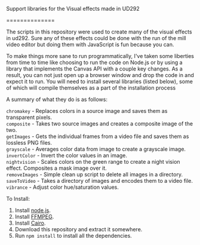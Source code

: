 Support libraries for the Visual effects made in UD292

==============

The scripts in this repository were used to create many of the visual effects in
ud292. Sure any of these effects could be done with the run of the mill video
editor but doing them with JavaScript is fun because you can. 

To make things
more sane to run programmatically, I've taken some liberties from time to time
like choosing to run the code on Node.js or by using a library that implements
the Canvas API with a couple key changes. As a result, you can not just open up
a browser window and drop the code in and expect it to run. You will need to
install several libraries (listed below), some of which will compile themselves
as a part of the installation process

A summary of what they do is as follows:

```chromakey``` - Replaces colors in a source image and saves them as transparent pixels. <br/>
```composite``` - Takes two source images and creates a composite image of the two. <br/>
```getImages``` - Gets the individual frames from a video file and saves them as lossless PNG files. <br/>
```grayscale``` - Averages color data from image to create a grayscale image. <br/>
```invertColor``` - Invert the color values in an image. <br/>
```nightvision``` - Scales colors on the green range to create a night vision effect. Composites a mask image over it. <br/>
```removeImages``` - Simple clean up script to delete all images in a directory. <br/>
```saveToVideo``` - Takes a directory of images and encodes them to a video file. <br/>
```vibrance```     - Adjust color hue/saturation values. <br/>


To Install:

1. Install [node.js](http://nodejs.org/download/).
2. Install [FFMPEG](https://www.ffmpeg.org/download.html).
3. Install [Cairo](http://cairographics.org/download/).
4. Download this repository and extract it somewhere.
5. Run ```npm install``` to install all the dependencies.
